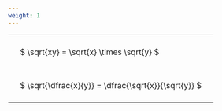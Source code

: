 ```yaml
---
weight: 1
---
```


<style type="text/css">
#T_ed881 th.col_heading {
  text-align: left;
  font-size: 1em;
}
#T_ed881 td {
  text-align: left;
  font-size: 1em;
  padding: 1.5em;
}
</style>
<table id="T_ed881">
  <thead>
  </thead>
  <tbody>
    <tr>
      <td id="T_ed881_row0_col0" class="data row0 col0" >$ \sqrt{xy} = \sqrt{x} \times \sqrt{y} $</td>
    </tr>
    <tr>
      <td id="T_ed881_row1_col0" class="data row1 col0" >$ \sqrt{\dfrac{x}{y}} = \dfrac{\sqrt{x}}{\sqrt{y}} $</td>
    </tr>
  </tbody>
</table>
